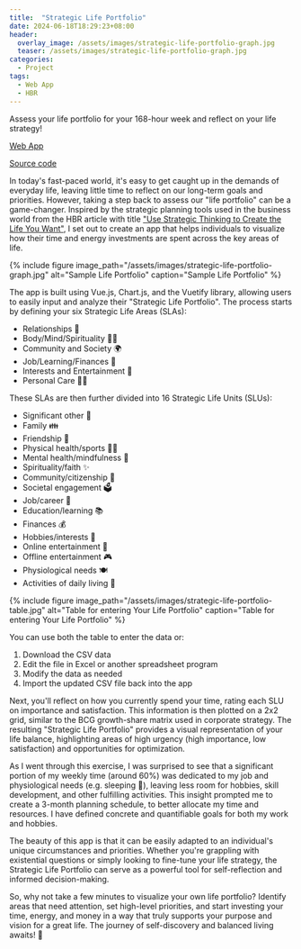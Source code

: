 ```yaml
---
title:  "Strategic Life Portfolio"
date: 2024-06-18T18:29:23+08:00
header:
  overlay_image: /assets/images/strategic-life-portfolio-graph.jpg
  teaser: /assets/images/strategic-life-portfolio-graph.jpg
categories:
  - Project
tags:
  - Web App
  - HBR
---
```

Assess your life portfolio for your 168-hour week and reflect on your life strategy!

[Web App](https://cameronlai.com/strategic-life-portfolio)

[Source code](https://github.com/cameronlai/strategic-life-portfolio)

In today's fast-paced world, it's easy to get caught up in the demands of everyday life, leaving little time to reflect on our long-term goals and priorities. However, taking a step back to assess our "life portfolio" can be a game-changer. Inspired by the strategic planning tools used in the business world from the HBR article with title ["Use Strategic Thinking to Create the Life You Want"](https://hbr.org/2023/12/use-strategic-thinking-to-create-the-life-you-want?ab=seriesnav-bigidea),  I set out to create an app that helps individuals to visualize how their time and energy investments are spent across the key areas of life.

{% include figure image_path="/assets/images/strategic-life-portfolio-graph.jpg" alt="Sample Life Portfolio" caption="Sample Life Portfolio" %}


The app is built using Vue.js, Chart.js, and the Vuetify library, allowing users to easily input and analyze their "Strategic Life Portfolio". The process starts by defining your six Strategic Life Areas (SLAs):

- Relationships 🤗
- Body/Mind/Spirituality 🧘‍♀️
- Community and Society 🌍
- Job/Learning/Finances 💼
- Interests and Entertainment 🎨
- Personal Care 💆‍♂️

These SLAs are then further divided into 16 Strategic Life Units (SLUs):

- Significant other 💑
- Family 👪
- Friendship 🤝
- Physical health/sports 🏃‍♀️
- Mental health/mindfulness 🧠
- Spirituality/faith ✨
- Community/citizenship 🌳
- Societal engagement 🗳️
- Job/career 💼
- Education/learning 📚
- Finances 💰
- Hobbies/interests 🎨
- Online entertainment 📱
- Offline entertainment 🎮
- Physiological needs 🍽️
- Activities of daily living 🛀

{% include figure image_path="/assets/images/strategic-life-portfolio-table.jpg" alt="Table for entering Your Life Portfolio" caption="Table for entering Your Life Portfolio" %}

You can use both the table to enter the data or:

1. Download the CSV data
2. Edit the file in Excel or another spreadsheet program
3. Modify the data as needed
4. Import the updated CSV file back into the app

Next, you'll reflect on how you currently spend your time, rating each SLU on importance and satisfaction. This information is then plotted on a 2x2 grid, similar to the BCG growth-share matrix used in corporate strategy. The resulting "Strategic Life Portfolio" provides a visual representation of your life balance, highlighting areas of high urgency (high importance, low satisfaction) and opportunities for optimization.

As I went through this exercise, I was surprised to see that a significant portion of my weekly time (around 60%) was dedicated to my job and physiological needs (e.g. sleeping 🥱), leaving less room for hobbies, skill development, and other fulfilling activities. This insight prompted me to create a 3-month planning schedule, to better allocate my time and resources. I have defined concrete and quantifiable goals for both my work and hobbies.

The beauty of this app is that it can be easily adapted to an individual's unique circumstances and priorities. Whether you're grappling with existential questions or simply looking to fine-tune your life strategy, the Strategic Life Portfolio can serve as a powerful tool for self-reflection and informed decision-making.

So, why not take a few minutes to visualize your own life portfolio? Identify areas that need attention, set high-level priorities, and start investing your time, energy, and money in a way that truly supports your purpose and vision for a great life. The journey of self-discovery and balanced living awaits! 🚀
